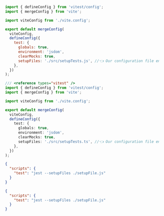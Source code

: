 ```js filename="vitest.config.js" renderer="vue" language="js" tabTitle="Vite"
import { defineConfig } from 'vitest/config';
import { mergeConfig } from 'vite';

import viteConfig from './vite.config';

export default mergeConfig(
  viteConfig,
  defineConfig({
    test: {
      globals: true,
      environment: 'jsdom',
      clearMocks: true,
      setupFiles: './src/setupTests.js', //👈 Our configuration file enabled here
    },
  })
);
```

```ts filename="vitest.config.ts" renderer="vue" language="ts" tabTitle="Vite"
/// <reference types="vitest" />
import { defineConfig } from 'vitest/config';
import { mergeConfig } from 'vite';

import viteConfig from './vite.config';

export default mergeConfig(
  viteConfig,
  defineConfig({
    test: {
      globals: true,
      environment: 'jsdom',
      clearMocks: true,
      setupFiles: './src/setupTests.ts', //👈 Our configuration file enabled here
    },
  })
);
```

```json filename="package.json" renderer="vue" language="js" tabTitle="Jest"
{
  "scripts": {
    "test": "jest --setupFiles ./setupFile.js"
  }
}
```

```json filename="src/setupTests.js" renderer="vue" language="ts" tabTitle="Jest"
{
  "scripts": {
    "test": "jest --setupFiles ./setupFile.js"
  }
}
```
